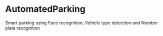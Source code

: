 # AutomatedParking
 Smart parking using Face recognition, Vehicle type  detection and Number plate recognition
